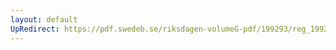 ```yaml
---
layout: default
UpRedirect: https://pdf.swedeb.se/riksdagen-volumeG-pdf/199293/reg_199293/reg_199293_0023.pdf
---
```

